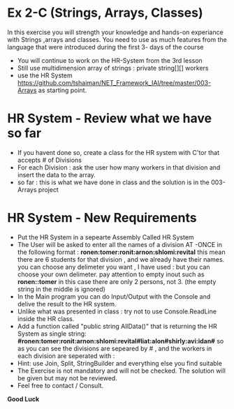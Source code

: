 # Ex 2-C (Strings, Arrays, Classes)

In this exercise you will strength your knowledge and hands-on experiance with Strings ,arrays and classes.
You need to use as much features from the language that were introduced during the first 3- days of the course

  - You will continue to work on the HR-System from the 3rd lesson
  - Still use multidimension array of strings : private string[][] workers
  - use the HR System https://github.com/tshaiman/NET_Framework_IAI/tree/master/003-Arrays as starting point.

# HR System - Review what we have so far

  - If you havent done so, create a class for the HR system with C'tor that accepts # of Divisions
  - For each Division : ask the user how many workers in that division and insert the data to the array.
  - so far : this is what we have done in class and the solution is in the 003-Arrays project 

# HR System - New Requirements
 - Put the HR System in a sepearte Assembly Called HR System
 - The User will be asked to enter all the names of a division AT -ONCE in the following format :
 **ronen:tomer:ronit:arnon:shlomi:revital**
  this mean there are 6 students for that division , and we already have their names.
  you can choose any delimeter you want , I have used :  but you can choose your own delimeter.
  pay attention to empty inout such as 
 **ronen::tomer**
  in this case there are only 2 persons, not 3. (the empty string in the middle is ignored)
 - In the Main program you can do Input/Output with the Console and delive the result to the HR system.
 - Unlike what was presented in class : try not to use Console.ReadLine inside the HR class.
 - Add a function called "public string AllData()" that is returning the HR System as single string:
 **#ronen:tomer:ronit:arnon:shlomi:revital#liat:alon#shirly:avi:idan#**
so as you can see the divisions are sepeared by # , and the workers in each division are seperated with :
 - Hint: use Join, Split, StringBuilder and everything else you find suitable
 - The Exercise is not mandatory and will not be checked. The solution will be given but may not be reviewed.
 - Feel free to contact / Consult.


**Good Luck**

